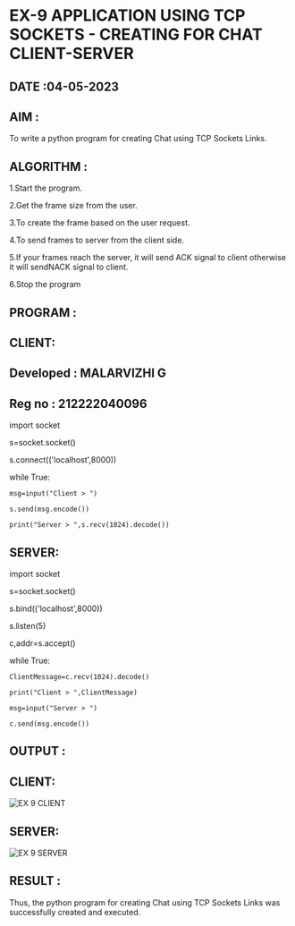 # EX-9 APPLICATION USING TCP SOCKETS - CREATING FOR CHAT CLIENT-SERVER

## DATE :04-05-2023

## AIM :
To write a python program for creating Chat using TCP Sockets Links.

## ALGORITHM :
1.Start the program.

2.Get the frame size from the user.

3.To create the frame based on the user request.

4.To send frames to server from the client side.

5.If your frames reach the server, it will send ACK signal to client otherwise it will sendNACK signal to client.

6.Stop the program

## PROGRAM :
## CLIENT:
## Developed : MALARVIZHI G
## Reg no : 212222040096

import socket

s=socket.socket()

s.connect(('localhost',8000))

while True:

    msg=input("Client > ")
    
    s.send(msg.encode())
    
    print("Server > ",s.recv(1024).decode())
    
## SERVER:
import socket

s=socket.socket()

s.bind(('localhost',8000))

s.listen(5)

c,addr=s.accept()

while True:

    ClientMessage=c.recv(1024).decode()
    
    print("Client > ",ClientMessage)
    
    msg=input("Server > ")
    
    c.send(msg.encode())



## OUTPUT :
## CLIENT:
![EX 9 CLIENT](https://github.com/22008650/EX-9/assets/122548204/0fe0941d-7a63-4b9f-970d-b82fd81e9622)
## SERVER:
![EX 9 SERVER](https://github.com/22008650/EX-9/assets/122548204/2f1c3faa-2d48-477d-b8d3-8845d31f71e6)




## RESULT :
Thus, the python program for creating Chat using TCP Sockets Links was successfully created and executed.
